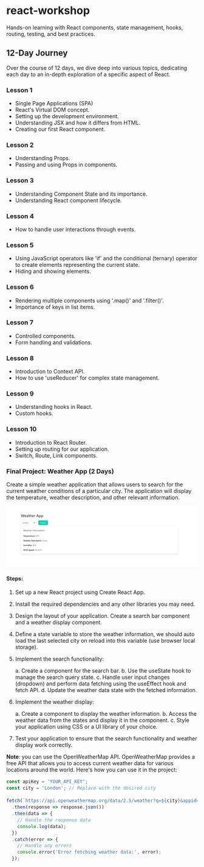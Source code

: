 # react-workshop
Hands-on learning with React components, state management, hooks, routing, testing, and best practices.

## 12-Day Journey
Over the course of 12 days, we dive deep into various topics, dedicating each day to an in-depth exploration of a specific aspect of React.

### Lesson 1
* Single Page Applications (SPA)
* React's Virtual DOM concept.
* Setting up the development environment.
* Understanding JSX and how it differs from HTML.
* Creating our first React component.

### Lesson 2
* Understanding Props.
* Passing and using Props in components.

### Lesson 3
* Understanding Component State and its importance.
* Understanding React component lifecycle.

### Lesson 4
* How to handle user interactions through events.

### Lesson 5
* Using JavaScript operators like 'if' and the conditional (ternary) operator to create elements representing the current state.
* Hiding and showing elements.

### Lesson 6
* Rendering multiple components using '.map()' and '.filter()'.
* Importance of keys in list items.

### Lesson 7
* Controlled components.
* Form handling and validations.

### Lesson 8
* Introduction to Context API.
* How to use 'useReducer' for complex state management.

### Lesson 9
* Understanding hooks in React.
* Custom hooks.

### Lesson 10
* Introduction to React Router.
* Setting up routing for our application.
* Switch, Route, Link components.

### Final Project: Weather App (2 Days)

Create a simple weather application that allows users to search for the current weather conditions of a particular city. The application will display the temperature, weather description, and other relevant information.

![Alt text](project.png)

#### Steps:
1. Set up a new React project using Create React App.

2. Install the required dependencies and any other libraries you may need.

3. Design the layout of your application. Create a search bar component and a weather display component.

4. Define a state variable to store the weather information, we should auto load the last selected city on reload into this variable (use browser local storage).

5. Implement the search functionality:

    a. Create a component for the search bar.
    b. Use the useState hook to manage the search query state.
    c. Handle user input changes (dropdown) and perform data fetching using the useEffect hook and fetch API.
    d. Update the weather data state with the fetched information.

6. Implement the weather display:

    a. Create a component to display the weather information.
    b. Access the weather data from the states and display it in the component.
    c. Style your application using CSS or a UI library of your choice.

7. Test your application to ensure that the search functionality and weather display work correctly.

**Note**: you can use the OpenWeatherMap API. OpenWeatherMap provides a free API that allows you to access current weather data for various locations around the world. Here's how you can use it in the project:

```js
const apiKey = 'YOUR_API_KEY';
const city = 'London'; // Replace with the desired city

fetch(`https://api.openweathermap.org/data/2.5/weather?q=${city}&appid=${apiKey}`)
  .then(response => response.json())
  .then(data => {
    // Handle the response data
    console.log(data);
  })
  .catch(error => {
    // Handle any errors
    console.error('Error fetching weather data:', error);
  });

```

